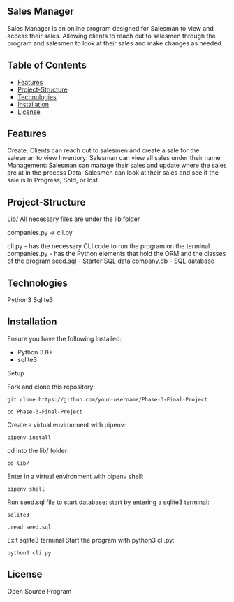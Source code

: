 ## Sales Manager

Sales Manager is an online program designed for Salesman to view and access their sales. Allowing clients to reach out to salesmen through the program and salesmen to look at their sales and make changes as needed. 

## Table of Contents
- [Features](#features)
- [Project-Structure](#project-structure)
- [Technologies](#technologies)
- [Installation](#installation)
- [License](#license)

## Features

Create: Clients can reach out to salesmen and create a sale for the salesman to view
Inventory: Salesman can view all sales under their name
Management: Salesman can manage their sales and update where the sales are at in the process
Data: Salesmen can look at their sales and see if the sale is In Progress, Sold, or lost.

## Project-Structure

Lib/ 
All necessary files are under the lib folder

companies.py -> cli.py

cli.py - has the necessary CLI code to run the program on the terminal
companies.py - has the Python elements that hold the ORM and the classes of the program
seed.sql - Starter SQL data 
company.db - SQL database

## Technologies

Python3
Sqlite3

## Installation

Ensure you have the following Installed:

- Python 3.8+
- sqlite3

Setup

Fork and clone this repository:
```
git clone https://github.com/your-username/Phase-3-Final-Project
```
```
cd Phase-3-Final-Project
```

Create a virtual environment with pipenv:
```
pipenv install
```
cd into the lib/ folder:
```
cd lib/
```

Enter in a virtual environment with pipenv shell:
```
pipenv shell
```

Run seed.sql file to start database:
start by entering a sqlite3 terminal:
```
sqlite3
```
```
.read seed.sql
```
Exit sqlite3 terminal
Start the program with python3 cli.py:
```
python3 cli.py
```

## License

Open Source Program
